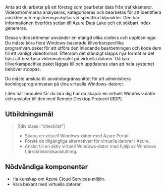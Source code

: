 Anta att du arbetar på ett företag som bearbetar data från trafikkameror. Videoströmmarna analyseras, kategoriseras och bearbetas för att identifiera ansikten och registreringsskyltar vid specifika tidpunkter. Den här informationen överförs sedan till Azure Data Lake och ett sökbart index genereras.

Dessa videoströmmar använder en mängd olika codecs och upplösningar. Du måste köra flera Windows-baserade tillverkarspecifika programvarupaket för att utföra den inledande bearbetningen och koda dem till ett vanligt videoformat. Eftersom det ständigt släpps nya format är det bäst att bearbeta videomaterialet på virtuella datorer. Då kan tillverkarspecifika paket läggas till och uppdateras utan att hela systemet behöver stoppas.

Du måste ansluta till användargränssnittet för att administrera kodningsprogramvaran på dina virtuella Windows-datorer.

I den här modulen får du lära dig hur du skapar en virtuell Windows-dator och ansluter till den med Remote Desktop Protocol (RDP).

## <a name="learning-objectives"></a>Utbildningsmål
> [!div class="checklist"]
> * Skapa en virtuell Windows-dator med Azure Portal.
> * Förstå de tillgängliga alternativen för virtuella datorer i Azure.
> * Anslut till en aktiv virtuell Windows-dator med hjälp av Windows fjärrskrivbordsanslutning.

## <a name="prerequisites"></a>Nödvändiga komponenter

- Ha kunskap om Azure Cloud Services-miljön.
- Vara bekant med virtuella datorer.
